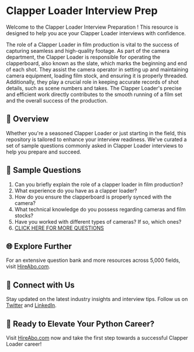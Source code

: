 # Clapper Loader Interview Prep

Welcome to the Clapper Loader Interview Preparation ! This resource is designed to help you ace your Clapper Loader interviews with confidence.

The role of a Clapper Loader in film production is vital to the success of capturing seamless and high-quality footage. As part of the camera department, the Clapper Loader is responsible for operating the clapperboard, also known as the slate, which marks the beginning and end of each shot. They assist the camera operator in setting up and maintaining camera equipment, loading film stock, and ensuring it is properly threaded. Additionally, they play a crucial role in keeping accurate records of shot details, such as scene numbers and takes. The Clapper Loader's precise and efficient work directly contributes to the smooth running of a film set and the overall success of the production.

## 🚀 Overview

Whether you're a seasoned Clapper Loader or just starting in the field, this repository is tailored to enhance your interview readiness. We've curated a set of sample questions commonly asked in Clapper Loader interviews to help you prepare and succeed.

## 📝 Sample Questions

1. Can you briefly explain the role of a clapper loader in film production?
2. What experience do you have as a clapper loader?
3. How do you ensure the clapperboard is properly synced with the camera?
4. What technical knowledge do you possess regarding cameras and film stocks?
5. Have you worked with different types of cameras? If so, which ones?
6. [CLICK HERE FOR MORE QUESTIONS](https://hireabo.com/job/16_2_32/Clapper%20Loader)

## 🌐 Explore Further

For an extensive question bank and more resources across 5,000 fields, visit [HireAbo.com](https://www.hireabo.com).

## 📱 Connect with Us

Stay updated on the latest industry insights and interview tips. Follow us on [Twitter](https://twitter.com/hireabo) and [LinkedIn](https://www.linkedin.com/in/hire-abo-3609972a8/).

## 🚀 Ready to Elevate Your Python Career?

Visit [HireAbo.com](https://www.hireabo.com) now and take the first step towards a successful Clapper Loader career!